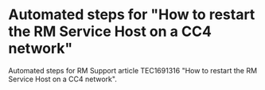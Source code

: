 # Automated steps for "How to restart the RM Service Host on a CC4 network"

Automated steps for RM Support article TEC1691316 "How to restart the RM Service Host on a CC4 network".
